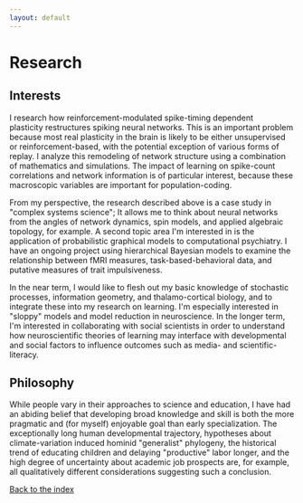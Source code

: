 ```yaml
---
layout: default
---
```

# Research #

## Interests ##
I research how reinforcement-modulated spike-timing dependent plasticity restructures spiking neural networks. This is an important problem because most real plasticity in the brain is likely to be either unsupervised or reinforcement-based, with the potential exception of various forms of replay. I analyze this remodeling of network structure using a combination of mathematics and simulations. The impact of learning on spike-count correlations and network information is of particular interest, because these macroscopic variables are important for population-coding.

From my perspective, the research described above is a case study in "complex systems science"; It allows me to think about neural networks from the angles of network dynamics, spin models, and applied algebraic topology, for example. A second topic area I'm interested in is the application of probabilistic graphical models to computational psychiatry. I have an ongoing project using hierarchical Bayesian models to examine the relationship between fMRI measures, task-based-behavioral data, and putative measures of trait impulsiveness.

In the near term, I would like to flesh out my basic knowledge of stochastic processes, information geometry, and thalamo-cortical biology, and to integrate these into my research on learning. I'm especially interested in "sloppy" models and model reduction in neuroscience. In the longer term, I'm interested in collaborating with social scientists in order to understand how neuroscientific theories of learning may interface with developmental and social factors to influence outcomes such as media- and scientific- literacy.

## Philosophy ##
While people vary in their approaches to science and education, I have had an abiding belief that developing broad knowledge and skill is both the more pragmatic and (for myself) enjoyable goal than early specialization. The exceptionally long human developmental trajectory, hypotheses about climate-variation induced hominid "generalist" phylogeny, the historical trend of educating children and delaying "productive" labor longer, and the high degree of uncertainty about academic job prospects are, for example, all qualitatively different considerations suggesting such a conclusion.

[Back to the index](../index)